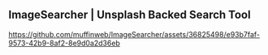 ## ImageSearcher | Unsplash Backed Search Tool



https://github.com/muffinweb/ImageSearcher/assets/36825498/e93b7faf-9573-42b9-8af2-8e9d0a2d36eb

